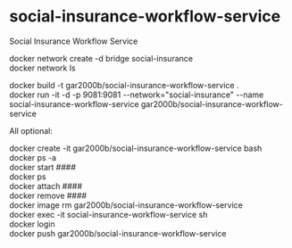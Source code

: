 # social-insurance-workflow-service
Social Insurance Workflow Service

docker network create -d bridge social-insurance  
docker network ls  

docker build -t gar2000b/social-insurance-workflow-service .  
docker run -it -d -p 9081:9081 --network="social-insurance" --name social-insurance-workflow-service gar2000b/social-insurance-workflow-service  

All optional:

docker create -it gar2000b/social-insurance-workflow-service bash  
docker ps -a  
docker start ####  
docker ps  
docker attach ####  
docker remove ####  
docker image rm gar2000b/social-insurance-workflow-service  
docker exec -it social-insurance-workflow-service sh  
docker login  
docker push gar2000b/social-insurance-workflow-service  